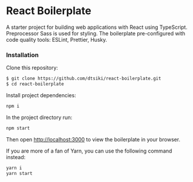 # React Boilerplate
A starter project for building web applications with React using TypeScript.
Preprocessor Sass is used for styling.
The boilerplate pre-configured with code quality tools: ESLint, Prettier, Husky.

### Installation
Clone this repository:

```sh
$ git clone https://github.com/dtsiki/react-boilerplate.git
$ cd react-boilerplate
```

Install project dependencies:

```sh
npm i
```

In the project directory run:

```sh
npm start
```

Then open [http://localhost:3000](http://localhost:3000) to view the boilerplate in your browser.

If you are more of a fan of Yarn, you can use the following command instead:

```sh
yarn i
yarn start
```